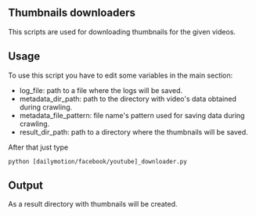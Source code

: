 ## Thumbnails downloaders

This scripts are used for downloading thumbnails for the given videos.

## Usage

To use this script you have to edit some variables in the main section:
 * log_file: path to a file where the logs will be saved.
 * metadata_dir_path: path to the directory with video's data obtained during crawling.
 * metadata_file_pattern: file name's pattern used for saving data during crawling. 
 * result_dir_path: path to a directory where the thumbnails will be saved.

After that just type

<code>python [dailymotion/facebook/youtube]_downloader.py</code>

## Output

As a result directory with thumbnails will be created.
